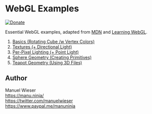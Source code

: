 # WebGL Examples

[![Donate](https://img.shields.io/badge/Donate-PayPal-blue.svg)](https://www.paypal.me/manuninja)

Essential WebGL examples, adapted from [MDN](https://developer.mozilla.org/en-US/docs/Web/API/WebGL_API) and [Learning WebGL](http://learningwebgl.com/blog/?page_id=1217).

1. [Basics (Rotating Cube /w Vertex Colors)](https://lorti.github.io/webgl-examples/example-1/)
1. [Textures (+ Directional Light)](https://lorti.github.io/webgl-examples/example-2/)
1. [Per-Pixel Lighting (+ Point Light)](https://lorti.github.io/webgl-examples/example-3/)
1. [Sphere Geometry (Creating Primitives)](https://lorti.github.io/webgl-examples/example-4/)
1. [Teapot Geometry (Using 3D Files)](https://lorti.github.io/webgl-examples/example-5/)

## Author

Manuel Wieser<br>
<https://manu.ninja/><br>
<https://twitter.com/manuelwieser><br>
<https://www.paypal.me/manuninja><br>
